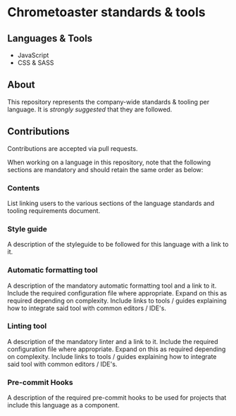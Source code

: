 # Chrometoaster standards & tools

## Languages & Tools

- JavaScript
- CSS & SASS

## About

This repository represents the company-wide standards & tooling per language. It is *strongly suggested* that they are followed.

## Contributions

Contributions are accepted via pull requests.

When working on a language in this repository, note that the following sections are mandatory and should retain the same order as below:

### Contents

List linking users to the various sections of the language standards and tooling requirements document.

### Style guide 

A description of the styleguide to be followed for this language with a link to it.
 
### Automatic formatting tool
 
A description of the mandatory automatic formatting tool and a link to it. Include the required configuration file where appropriate. Expand on this as required depending on complexity. Include links to tools / guides explaining how to integrate said tool with common editors / IDE's.

### Linting tool 
 
A description of the mandatory linter and a link to it. Include the required configuration file where appropriate. Expand on this as required depending on complexity. Include links to tools / guides explaining how to integrate said tool with common editors / IDE's.

### Pre-commit Hooks

A description of the required pre-commit hooks to be used for projects that include this language as a component.
